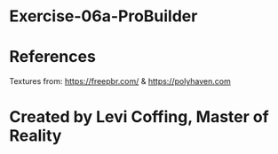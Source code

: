 # Exercise-06a-ProBuilder

# References

Textures from: https://freepbr.com/ & https://polyhaven.com

# Created by Levi Coffing, Master of Reality
